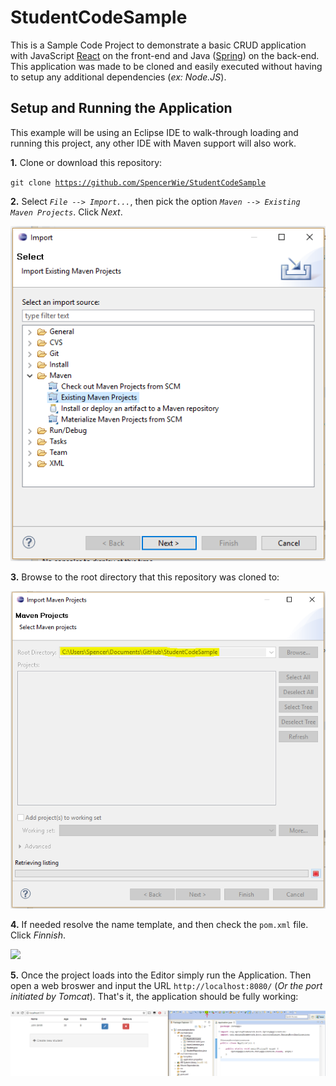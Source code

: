 # StudentCodeSample

This is a Sample Code Project to demonstrate a basic CRUD application with JavaScript [React](https://reactjs.org/) on the front-end and Java ([Spring](https://spring.io/)) on the back-end. This application was made to be cloned and easily executed without having to setup any additional dependencies (*ex: Node.JS*).

<h2>Setup and Running the Application</h2>

This example will be using an Eclipse IDE to walk-through loading and running this project, any other IDE with Maven support will also work.


**1.** Clone or download this repository:

<code>git clone https://github.com/SpencerWie/StudentCodeSample</code>
 

**2.** Select *`File --> Import...`*, then pick the option *`Maven --> Existing Maven Projects`*. Click *Next*.

<img src="imgs/ImportMaven.PNG" />

**3.** Browse to the root directory that this repository was cloned to:

<img src="imgs/ImportMaven_Root.PNG" />

**4.** If needed resolve the name template, and then check the `pom.xml` file. Click *Finnish*.

<img src="imgs/ImportMain_pom.PNG">

**5.** Once the project loads into the Editor simply run the Application. Then open a web broswer and input the URL `http://localhost:8080/` (*Or the port initiated by Tomcat*). That's it, the application should be fully working:

<img src="imgs/AppRun.PNG">
